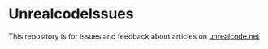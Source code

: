 # UnrealcodeIssues

This repository is for issues and feedback about articles on [unrealcode.net](http:www.unrealcode.net)
